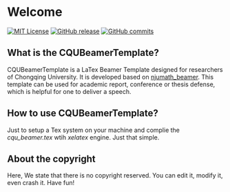 # Welcome
[![MIT License](https://img.shields.io/badge/license-MIT-green.svg)](https://opensource.org/licenses/MIT) 
[![GitHub release](https://img.shields.io/badge/Github-V1.1-519dd9.svg)](https://github.com/CQUtug/CQUBeamer)
[![GitHub commits](https://img.shields.io/github/commits-since/CQUtug/TeXProposal/1.1.svg)](https://github.com/CQUtug/CQUBeamer/issues)

## What is the CQUBeamerTemplate?
CQUBeamerTemplate is a LaTex Beamer Template designed for researchers of Chongqing University. It is developed based on [njumath_beamer](https://github.com/YLiu1231/njumath_beamer). This template can be used for academic report, conference or thesis defense, which is helpful for one to deliver a speech.

## How to use CQUBeamerTemplate?
 
Just to setup a Tex system on your machine and complie the *cqu_beamer.tex* wtih *xelatex* engine. Just that simple.

## About the copyright

Here, We state that there is no copyright reserved. You can edit it, modify it, even crash it. Have fun!
